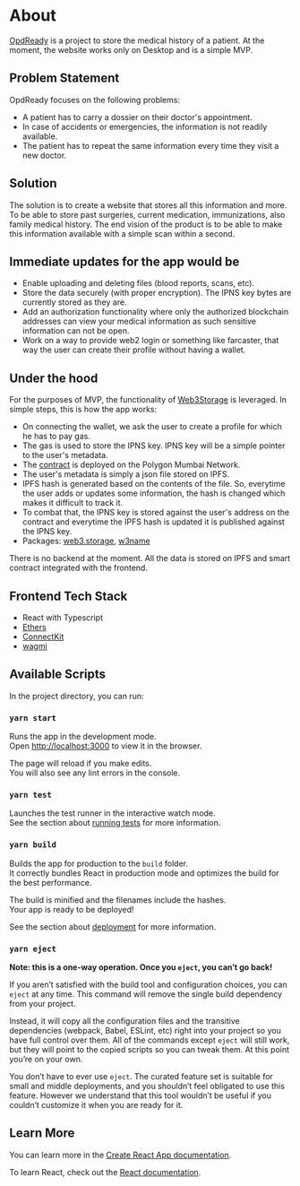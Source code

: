 # About

[OpdReady](https://opdready.com) is a project to store the medical history of a patient.
At the moment, the website works only on Desktop and is a simple MVP.

## Problem Statement

OpdReady focuses on the following problems:
* A patient has to carry a dossier on their doctor's appointment.
* In case of accidents or emergencies, the information is not readily available.
* The patient has to repeat the same information every time they visit a new doctor.

## Solution

The solution is to create a website that stores all this information and more. To be able to store past surgeries, current medication, immunizations, also family medical history. The end vision of the product is to be able to make this information available with a simple scan within a second.

## Immediate updates for the app would be
* Enable uploading and deleting files (blood reports, scans, etc).
* Store the data securely (with proper encryption). The IPNS key bytes are currently stored as they are.
* Add an authorization functionality where only the authorized blockchain addresses can view your medical information as such sensitive information can not be open.
* Work on a way to provide web2 login or something like farcaster, that way the user can create their profile without having a wallet.

## Under the hood

For the purposes of MVP, the functionality of [Web3Storage](https://web3.storage/) is leveraged.
In simple steps, this is how the app works:
* On connecting the wallet, we ask the user to create a profile for which he has to pay gas.
* The gas is used to store the IPNS key. IPNS key will be a simple pointer to the user's metadata.
* The [contract](https://mumbai.polygonscan.com/address/0xc904c95d0cbf50342fd92c8ab4764819f5641808) is deployed on the Polygon Mumbai Network.
* The user's metadata is simply a json file stored on IPFS.
* IPFS hash is generated based on the contents of the file. So, everytime the user adds or updates some information, the hash is changed which makes it difficult to track it.
* To combat that, the IPNS key is stored against the user's address on the contract and everytime the IPFS hash is updated it is published against the IPNS key.
* Packages: [web3.storage](https://www.npmjs.com/package/web3.storage), [w3name](https://www.npmjs.com/package/w3name)

There is no backend at the moment. All the data is stored on IPFS and smart contract integrated with the frontend.

## Frontend Tech Stack

* React with Typescript
* [Ethers](https://www.npmjs.com/package/ethers)
* [ConnectKit](https://www.npmjs.com/package/connectkit)
* [wagmi](https://www.npmjs.com/package/wagmi)

## Available Scripts

In the project directory, you can run:

### `yarn start`

Runs the app in the development mode.\
Open [http://localhost:3000](http://localhost:3000) to view it in the browser.

The page will reload if you make edits.\
You will also see any lint errors in the console.

### `yarn test`

Launches the test runner in the interactive watch mode.\
See the section about [running tests](https://facebook.github.io/create-react-app/docs/running-tests) for more information.

### `yarn build`

Builds the app for production to the `build` folder.\
It correctly bundles React in production mode and optimizes the build for the best performance.

The build is minified and the filenames include the hashes.\
Your app is ready to be deployed!

See the section about [deployment](https://facebook.github.io/create-react-app/docs/deployment) for more information.

### `yarn eject`

**Note: this is a one-way operation. Once you `eject`, you can’t go back!**

If you aren’t satisfied with the build tool and configuration choices, you can `eject` at any time. This command will remove the single build dependency from your project.

Instead, it will copy all the configuration files and the transitive dependencies (webpack, Babel, ESLint, etc) right into your project so you have full control over them. All of the commands except `eject` will still work, but they will point to the copied scripts so you can tweak them. At this point you’re on your own.

You don’t have to ever use `eject`. The curated feature set is suitable for small and middle deployments, and you shouldn’t feel obligated to use this feature. However we understand that this tool wouldn’t be useful if you couldn’t customize it when you are ready for it.

## Learn More

You can learn more in the [Create React App documentation](https://facebook.github.io/create-react-app/docs/getting-started).

To learn React, check out the [React documentation](https://reactjs.org/).
